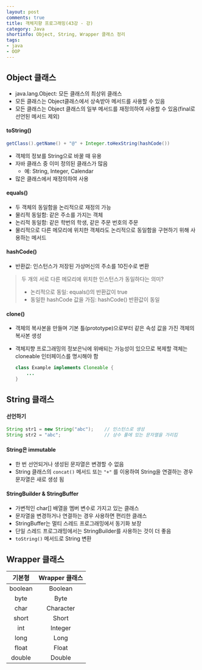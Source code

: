 ```yaml
---
layout: post
comments: true
title: 객체지향 프로그래밍(43강 - 강)
category: Java
shortinfo: Object, String, Wrapper 클래스 정리
tags:
- java
- OOP
---
```




## Object 클래스

- java.lang.Object: 모든 클래스의 최상위 클래스
- 모든 클래스는 Object클래스에서 상속받아 메서드를 사용할 수 있음
- 모든 클래스는 Object 클래스의 일부 메서드를 재정의하여 사용할 수 있음(final로 선언된 메서드 제외)



#### toString()

```java
getClass().getName() + "@" + Integer.toHexString(hashCode())
```

- 객체의 정보를 String으로 바꿀 때 유용
- 자바 클래스 중 이미 정의된 클래스가 많음
  - 예: String, Integer, Calendar
- 많은 클래스에서 재정의하여 사용



#### equals()

- 두 객체의 동일함을 논리적으로 재정의 가능
- 물리적 동일함: 같은 주소를 가지는 객체
- 논리적 동일함: 같은 학번의 학생, 같은 주문 번호의 주문
- 물리적으로 다른 메모리에 위치한 객체라도 논리적으로 동일함을 구현하기 위해 사용하는 메서드



#### hashCode()

- 반환값: 인스턴스가 저장된 가상머신의 주소를 10진수로 변환

> 두 개의 서로 다른 메모리에 위치한 인스턴스가 동일하다는 의미?
>
> - 논리적으로 동일: equals()의 반환값이 true
> - 동일한 hashCode 값을 가짐: hashCode() 반환값이 동일



#### clone()

- 객체의 복사본을 만들며 기본 틀(prototype)으로부터 같은 속성 값을 가진 객체의 복사본 생성

- 객체지향 프로그래밍의 정보은닉에 위배되는 가능성이 있으므로 복제할 객체는 cloneable 인터페이스를 명시해야 함

  ```java
  class Example implements Cloneable {
      ...
  }
  ```



## String 클래스

#### 선언하기

```java
String str1 = new String("abc");    // 인스턴스로 생성
String str2 = "abc";				// 상수 풀에 있는 문자열을 가리킴
```



#### String은 immutable

- 한 번 선언되거나 생성된 문자열은 변경할 수 없음
- String 클래스의  `concat()` 메서드 또는 `"+"` 를 이용하여 String을 연결하는 경우 문자열은 새로 생성 됨



#### StringBuilder & StringBuffer

- 가변적인 char[] 배열을 멤버 변수로 가지고 있는 클래스
- 문자열을 변경하거나 연결하는 경우 사용하면 편리한 클래스
- StringBuffer는 멀티 스레드 프로그래밍에서 동기화 보장
- 단일 스레드 프로그래밍에서는 StringBuilder를 사용하는 것이 더 좋음
- `toString()` 메서드로 String 변환



## Wrapper 클래스

| 기본형  | Wrapper 클래스 |
| :-----: | :------------: |
| boolean |    Boolean     |
|  byte   |      Byte      |
|  char   |   Character    |
|  short  |     Short      |
|   int   |    Integer     |
|  long   |      Long      |
|  float  |     Float      |
| double  |     Double     |

